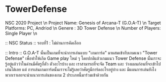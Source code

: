 # TowerDefense
NSC 2020 Project
\n
Project Name: Genesis of Arcana-T (G.O.A-T) \n
Target Platforms: PC, Andriod \n
Genere : 3D Tower Defense \n
Number of Players: Single Player \n

:: NSC Status ::
รอบที่1 : ไม่ผ่านการคัดเลือก

:: Intro ::
G.O.A-T นั้นเป็นเกมที่จะนำการเล่นแบบ "เกมการ์ด" มาผสมเข้ากับเกมแนว "Tower Defense" เพื่อทำให้เกิด Game play ใหม่ ๆ
โดยปกติแล้วเกมแนว Tower Defense นั้นเราจะรู้อยู่แล้วว่าในด่านมีศัตรูกี่ตัว ตัวอะไรบ้าง และ เราสามารถที่จะจัด Team และ ว่างแผนก่อนที่จะเข้าไปเล่นได้เลย
แต่ การเล่นเกมการ์ดนั้นเราจะไม่รู้เลยว่าศัตรูมีการ์ดอะไรอยู่บ่าง และ มีแผนการเล่นยังไงพวกเราเลยจะนำแนวการเล่นของเกม 2 ประเภทนี้มาร่วมเข้าด้วยกัน
